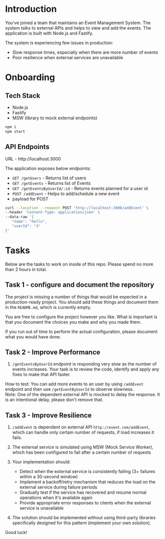 # Introduction

You've joined a team that maintains an Event Management System. The system talks to external APIs and helps to view and add the events.
The application is built with Node.js and Fastify.

The system is experiencing few issues in production:
- Slow response times, especially when there are more number of events
- Poor resilience when external services are unavailable


# Onboarding

## Tech Stack
- Node.js
- Fastify
- MSW (library to mock external endpoints)

```bash
npm i
npm start
```

## API Endpoints
URL - http://localhost:3000

The application exposes below endpoints:

- `GET /getUsers` - Returns list of users
- `GET /getEvents` - Returns list of Events
- `GET /getEventsByUserId/:id` - Returns events planned for a user id
- `POST /addEvent` - Helps to add/schedule a new event
- payload for POST
 
 ```bash
 curl --location --request POST 'http://localhost:3000/addEvent' \
--header 'Content-Type: application/json' \
--data-raw '{
    "name": "hello",
    "userId": "3"
}'
```

# Tasks

Below are the tasks to work on inside of this repo. Please spend no more than 2 hours in total. 

## Task 1 - configure and document the repository

The project is missing a number of things that would be expected in a production-ready project. You should add these things and document them in the `README.md`, which is currently empty.

You are free to configure the project however you like. What is important is that you document the choices you make and why you made them.

If you run out of time to perform the actual configuration, please document what you would have done. 

## Task 2 - Improve Performance

1. `/getEventsByUserId` endpoint is responding very slow as the number of events increases. Your task is to review the code, identify and apply any fixes to make that API faster.

How to test: You can add more events to an user by using `/addEvent` endpoint and then use `/getEventByUserId` to observe slowness.<br>
Note: One of the dependent external API is mocked to delay the response. It is an intentional delay, please don't remove that.

## Task 3 - Improve Resilience

1. `/addEvent` is dependent on external API `http://event.com/addEvent`, which can handle only certain number of requests, if load increases it fails.
2. The external service is simulated using MSW (Mock Service Worker), which has been configured to fail after a certain number of requests
3. Your implementation should:
   - Detect when the external service is consistently failing (3+ failures within a 30-second window)
   - Implement a backoff/retry mechanism that reduces the load on the external service during failure periods
   - Gradually test if the service has recovered and resume normal operations when it's available again
   - Provide appropriate error responses to clients when the external service is unavailable

4. The solution should be implemented without using third-party libraries specifically designed for this pattern (implement your own solution).

Good luck!
